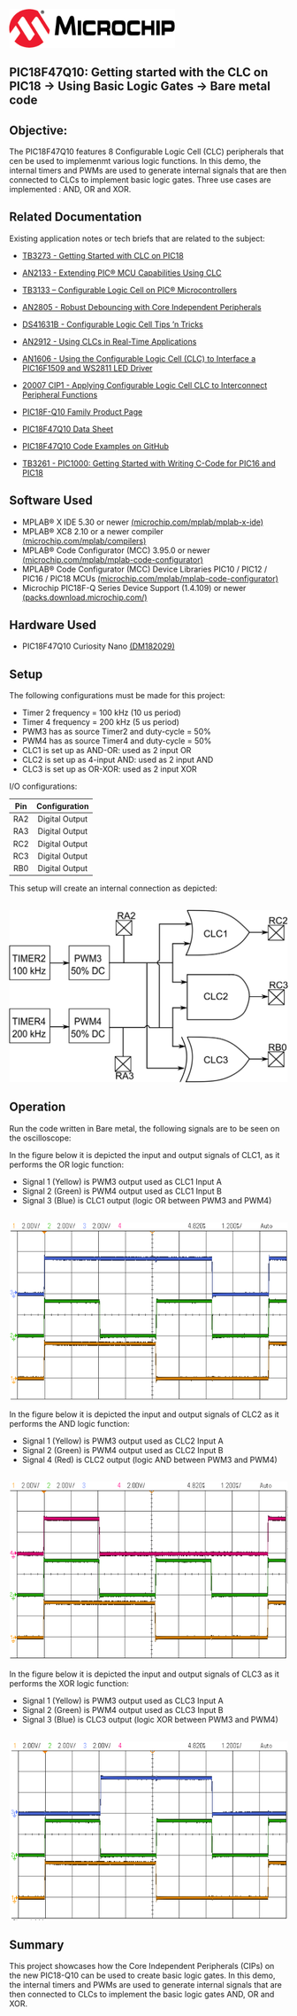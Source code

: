 <div id="readme" class="Box-body readme blob js-code-block-container">
 <article class="markdown-body entry-content p-3 p-md-6" itemprop="This needs to locked down and 'never' changed"><p><a href="https://www.microchip.com" rel="nofollow"><img src="images/Microchip.png" alt="MCHP" width="300";"></a></p>


# PIC18F47Q10: Getting started with the CLC on PIC18 -> Using Basic Logic Gates -> Bare metal code


## Objective:
The PIC18F47Q10 features 8 Configurable Logic Cell (CLC) peripherals that cen be used to implemenmt various logic functions.
In this demo, the internal timers and PWMs are used to generate internal signals that are then connected to CLCs to implement basic logic gates.
Three use cases are implemented : AND, OR and XOR.


## Related Documentation
Existing application notes or tech briefs that are related to the subject:
- [TB3273 - Getting Started with CLC on PIC18](https://www.microchip.com/wwwappnotes/appnotes.aspx?appnote=en1002950)
- [AN2133 - Extending PIC® MCU Capabilities Using CLC](http://ww1.microchip.com/downloads/en/AppNotes/00002133a.pdf)
- [TB3133 – Configurable Logic Cell on PIC® Microcontrollers](http://ww1.microchip.com/downloads/en/Appnotes/90003133A.pdf)
- [AN2805 - Robust Debouncing with Core Independent Peripherals](http://ww1.microchip.com/downloads/en/DeviceDoc/AN2805-Robust-Debounc-Core-Inddep-Periph-DS00002805A.pdf)
- [DS41631B - Configurable Logic Cell Tips ’n Tricks](http://ww1.microchip.com/downloads/en/devicedoc/41631b.pdf)
- [AN2912 - Using CLCs in Real-Time Applications](http://ww1.microchip.com/downloads/en/Appnotes/AN2912-Using-CLCs-in-Real-Time-Apps_00002912A.pdf)
- [AN1606 - Using the Configurable Logic Cell (CLC) to Interface a PIC16F1509 and WS2811 LED Driver](http://ww1.microchip.com/downloads/en/appnotes/00001606a.pdf)

- [20007 CIP1 - Applying Configurable Logic Cell CLC to Interconnect Peripheral Functions](https://www.youtube.com/watch?v=qT2Ma_XR3ZQ)

- [PIC18F-Q10 Family Product Page](https://www.microchip.com/design-centers/8-bit/pic-mcus/device-selection/pic18f-q10-product-family)
- [PIC18F47Q10 Data Sheet](http://ww1.microchip.com/downloads/en/DeviceDoc/40002043D.pdf)
- [PIC18F47Q10 Code Examples on GitHub](https://github.com/microchip-pic-avr-examples?q=pic18f47q10-cnano&type=&language=)
- [TB3261 - PIC1000: Getting Started with Writing C-Code for PIC16 and PIC18](https://www.microchip.com/wwwappnotes/appnotes.aspx?appnote=en1002117)

## Software Used
- MPLAB® X IDE 5.30 or newer [(microchip.com/mplab/mplab-x-ide)](http://www.microchip.com/mplab/mplab-x-ide)
- MPLAB® XC8 2.10 or a newer compiler [(microchip.com/mplab/compilers)](http://www.microchip.com/mplab/compilers)
- MPLAB® Code Configurator (MCC) 3.95.0 or newer [(microchip.com/mplab/mplab-code-configurator)](https://www.microchip.com/mplab/mplab-code-configurator)
- MPLAB® Code Configurator (MCC) Device Libraries PIC10 / PIC12 / PIC16 / PIC18 MCUs [(microchip.com/mplab/mplab-code-configurator)](https://www.microchip.com/mplab/mplab-code-configurator)
- Microchip PIC18F-Q Series Device Support (1.4.109) or newer [(packs.download.microchip.com/)](https://packs.download.microchip.com/)


## Hardware Used
- PIC18F47Q10 Curiosity Nano [(DM182029)](https://www.microchip.com/Developmenttools/ProductDetails/DM182029)


## Setup
The following configurations must be made for this project:
- Timer 2 frequency = 100 kHz (10 us period)
- Timer 4 frequency = 200 kHz (5 us period)
- PWM3 has as source Timer2 and duty-cycle = 50%
- PWM4 has as source Timer4 and duty-cycle = 50%
- CLC1 is set up as AND-OR: used as 2 input OR
- CLC2 is set up as 4-input AND: used as 2 input AND
- CLC3 is set up as OR-XOR: used as 2 input XOR


I/O configurations:

|Pin           | Configuration      |
| :----------: | :----------------: |
|RA2           | Digital Output     |
|RA3           | Digital Output     |
|RC2           | Digital Output     |
|RC3           | Digital Output     |
|RB0           | Digital Output     |


This setup will create an internal connection as depicted:

<br><img src="images/LogicGates.png" alt="Internal Depiction" width="720"/>

## Operation
Run the code written in Bare metal, the following signals are to be seen on the oscilloscope:

In the figure below it is depicted the input and output signals of CLC1, as it performs the OR logic function:
- Signal 1 (Yellow) is PWM3 output used as CLC1 Input A
- Signal 2 (Green) is PWM4 output used as CLC1 Input B
- Signal 3 (Blue) is CLC1 output (logic OR between PWM3 and PWM4)

<br><img src="images/scopeOR.png" alt="Figure A"/>

In the figure below it is depicted the input and output signals of CLC2 as it performs the AND logic function:
- Signal 1 (Yellow) is PWM3 output used as CLC2 Input A
- Signal 2 (Green) is PWM4 output used as CLC2 Input B
- Signal 4 (Red) is CLC2 output (logic AND between PWM3 and PWM4)

<br><img src="images/scopeAND.png" alt="Figure B"/>

In the figure below it is depicted the input and output signals of CLC3 as it performs the XOR logic function:
- Signal 1 (Yellow) is PWM3 output used as CLC3 Input A
- Signal 2 (Green) is PWM4 output used as CLC3 Input B
- Signal 3 (Blue) is CLC3 output (logic XOR between PWM3 and PWM4)

<br><img src="images/scopeXOR.png" alt="Figure C"/>

## Summary
This project showcases how the Core Independent Peripherals (CIPs) on the new PIC18-Q10 can be used to create basic logic gates. 
In this demo, the internal timers and PWMs are used to generate internal signals that are then connected to CLCs to implement the basic logic gates AND, OR and XOR.
